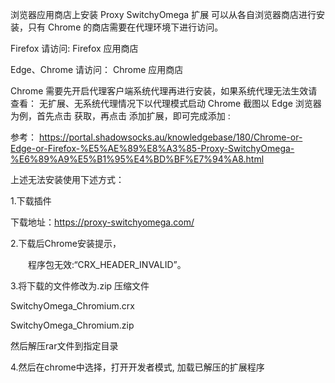 浏览器应用商店上安装 Proxy SwitchyOmega 扩展
可以从各自浏览器商店进行安装，只有 Chrome 的商店需要在代理环境下进行访问。

Firefox 请访问: Firefox 应用商店

Edge、Chrome 请访问： Chrome 应用商店

Chrome 需要先开启代理客户端系统代理再进行安装，如果系统代理无法生效请查看： 无扩展、无系统代理情况下以代理模式启动 Chrome
截图以 Edge 浏览器为例，首先点击 获取，再点击 添加扩展，即可完成添加 :

参考： https://portal.shadowsocks.au/knowledgebase/180/Chrome-or-Edge-or-Firefox-%E5%AE%89%E8%A3%85-Proxy-SwitchyOmega-%E6%89%A9%E5%B1%95%E4%BD%BF%E7%94%A8.html

上述无法安装使用下述方式：

1.下载插件

下载地址：https://proxy-switchyomega.com/

2.下载后Chrome安装提示，

　　程序包无效:“CRX_HEADER_INVALID”。

3.将下载的文件修改为.zip 压缩文件

SwitchyOmega_Chromium.crx 

SwitchyOmega_Chromium.zip

然后解压rar文件到指定目录

4.然后在chrome中选择，打开开发者模式, 加载已解压的扩展程序
